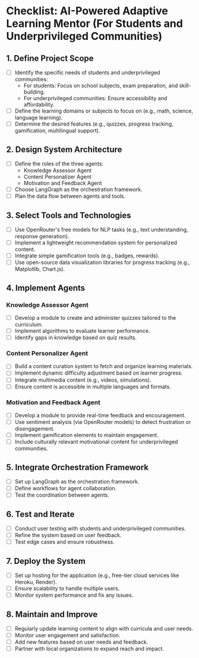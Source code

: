 # Checklist: AI-Powered Adaptive Learning Mentor (For Students and Underprivileged Communities)

## 1. Define Project Scope
- [ ] Identify the specific needs of students and underprivileged communities:
  - For students: Focus on school subjects, exam preparation, and skill-building.
  - For underprivileged communities: Ensure accessibility and affordability.
- [ ] Define the learning domains or subjects to focus on (e.g., math, science, language learning).
- [ ] Determine the desired features (e.g., quizzes, progress tracking, gamification, multilingual support).

## 2. Design System Architecture
- [ ] Define the roles of the three agents:
  - Knowledge Assessor Agent
  - Content Personalizer Agent
  - Motivation and Feedback Agent
- [ ] Choose LangGraph as the orchestration framework.
- [ ] Plan the data flow between agents and tools.

## 3. Select Tools and Technologies
- [ ] Use OpenRouter's free models for NLP tasks (e.g., text understanding, response generation).
- [ ] Implement a lightweight recommendation system for personalized content.
- [ ] Integrate simple gamification tools (e.g., badges, rewards).
- [ ] Use open-source data visualization libraries for progress tracking (e.g., Matplotlib, Chart.js).

## 4. Implement Agents
### Knowledge Assessor Agent
- [ ] Develop a module to create and administer quizzes tailored to the curriculum.
- [ ] Implement algorithms to evaluate learner performance.
- [ ] Identify gaps in knowledge based on quiz results.

### Content Personalizer Agent
- [ ] Build a content curation system to fetch and organize learning materials.
- [ ] Implement dynamic difficulty adjustment based on learner progress.
- [ ] Integrate multimedia content (e.g., videos, simulations).
- [ ] Ensure content is accessible in multiple languages and formats.

### Motivation and Feedback Agent
- [ ] Develop a module to provide real-time feedback and encouragement.
- [ ] Use sentiment analysis (via OpenRouter models) to detect frustration or disengagement.
- [ ] Implement gamification elements to maintain engagement.
- [ ] Include culturally relevant motivational content for underprivileged communities.

## 5. Integrate Orchestration Framework
- [ ] Set up LangGraph as the orchestration framework.
- [ ] Define workflows for agent collaboration.
- [ ] Test the coordination between agents.

## 6. Test and Iterate
- [ ] Conduct user testing with students and underprivileged communities.
- [ ] Refine the system based on user feedback.
- [ ] Test edge cases and ensure robustness.

## 7. Deploy the System
- [ ] Set up hosting for the application (e.g., free-tier cloud services like Heroku, Render).
- [ ] Ensure scalability to handle multiple users.
- [ ] Monitor system performance and fix any issues.

## 8. Maintain and Improve
- [ ] Regularly update learning content to align with curricula and user needs.
- [ ] Monitor user engagement and satisfaction.
- [ ] Add new features based on user needs and feedback.
- [ ] Partner with local organizations to expand reach and impact.
